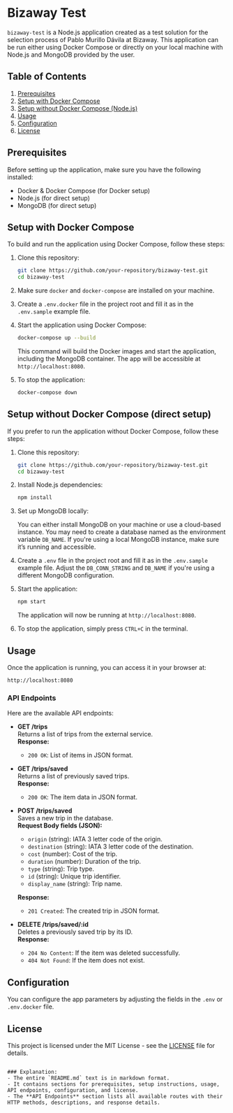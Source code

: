 
# Bizaway Test

`bizaway-test` is a Node.js application created as a test solution for the selection process of Pablo Murillo Dávila at Bizaway. This application can be run either using Docker Compose or directly on your local machine with Node.js and MongoDB provided by the user.

## Table of Contents
1. [Prerequisites](#prerequisites)
2. [Setup with Docker Compose](#setup-with-docker-compose)
3. [Setup without Docker Compose (Node.js)](#setup-without-docker-compose-nodejs)
4. [Usage](#usage)
5. [Configuration](#configuration)
6. [License](#license)

## Prerequisites

Before setting up the application, make sure you have the following installed:

- Docker & Docker Compose (for Docker setup)
- Node.js (for direct setup)
- MongoDB (for direct setup)

## Setup with Docker Compose

To build and run the application using Docker Compose, follow these steps:

1. Clone this repository:

   ```bash
   git clone https://github.com/your-repository/bizaway-test.git
   cd bizaway-test
   ```

2. Make sure `docker` and `docker-compose` are installed on your machine.

3. Create a `.env.docker` file in the project root and fill it as in the `.env.sample` example file.

4. Start the application using Docker Compose:

   ```bash
   docker-compose up --build
   ```

   This command will build the Docker images and start the application, including the MongoDB container. The app will be accessible at `http://localhost:8080`.

5. To stop the application:

   ```bash
   docker-compose down
   ```

## Setup without Docker Compose (direct setup)

If you prefer to run the application without Docker Compose, follow these steps:

1. Clone this repository:

   ```bash
   git clone https://github.com/your-repository/bizaway-test.git
   cd bizaway-test
   ```

2. Install Node.js dependencies:

   ```bash
   npm install
   ```

3. Set up MongoDB locally:

   You can either install MongoDB on your machine or use a cloud-based instance. You may need to create a database named as the environment variable `DB_NAME`. If you're using a local MongoDB instance, make sure it’s running and accessible.

4. Create a `.env` file in the project root and fill it as in the `.env.sample` example file. Adjust the `DB_CONN_STRING` and `DB_NAME` if you're using a different MongoDB configuration.

5. Start the application:

   ```bash
   npm start
   ```

   The application will now be running at `http://localhost:8080`.

6. To stop the application, simply press `CTRL+C` in the terminal.

## Usage

Once the application is running, you can access it in your browser at:

```
http://localhost:8080
```

### API Endpoints

Here are the available API endpoints:

- **GET /trips**  
  Returns a list of trips from the external service.  
  **Response:**  
  - `200 OK`: List of items in JSON format.

- **GET /trips/saved**  
  Returns a list of previously saved trips.  
  **Response:**  
  - `200 OK`: The item data in JSON format.  

- **POST /trips/saved**  
  Saves a new trip in the database.  
  **Request Body fields (JSON):**  
  - `origin` (string): IATA 3 letter code of the origin.  
  - `destination` (string): IATA 3 letter code of the destination.
  - `cost` (number): Cost of the trip.
  - `duration` (number): Duration of the trip.
  - `type` (string): Trip type.
  - `id` (string): Unique trip identifier.
  - `display_name` (string): Trip name.

  **Response:**  
  - `201 Created`: The created trip in JSON format.

- **DELETE /trips/saved/:id**  
  Deletes a previously saved trip by its ID.  
  **Response:**  
  - `204 No Content`: If the item was deleted successfully.  
  - `404 Not Found`: If the item does not exist.

## Configuration

You can configure the app parameters by adjusting the fields in the `.env` or `.env.docker` file.

## License

This project is licensed under the MIT License - see the [LICENSE](LICENSE) file for details.
```

### Explanation:
- The entire `README.md` text is in markdown format.
- It contains sections for prerequisites, setup instructions, usage, API endpoints, configuration, and license.
- The **API Endpoints** section lists all available routes with their HTTP methods, descriptions, and response details.